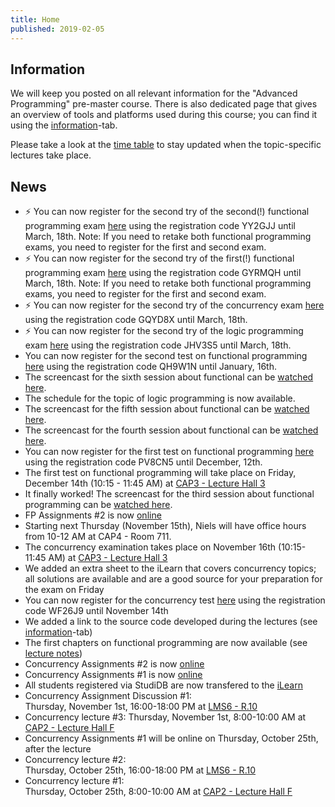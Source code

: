 ```yaml
---
title: Home
published: 2019-02-05
---
```


## Information

We will keep you posted on all relevant information for the
"Advanced Programming" pre-master course.
There is also dedicated page that gives an overview of tools and platforms used during this
course; you can find it using the [information](/info.html)-tab.

Please take a look at the [time table](/timetable.html) to stay updated when the topic-specific lectures take place.

## News

* &#9889; You can now register for the second try of the second(!) functional programming exam [here](https://www-ps.informatik.uni-kiel.de/pruefungsanmeldung/login) using the registration code YY2GJJ until March, 18th. Note: If you need to retake both functional programming exams, you need to register for the first and second exam.
* &#9889; You can now register for the second try of the first(!) functional programming exam [here](https://www-ps.informatik.uni-kiel.de/pruefungsanmeldung/login) using the registration code GYRMQH until March, 18th. Note: If you need to retake both functional programming exams, you need to register for the first and second exam.
* &#9889; You can now register for the second try of the concurrency exam [here](https://www-ps.informatik.uni-kiel.de/pruefungsanmeldung/login) using the registration code GQYD8X until March, 18th.
* &#9889; You can now register for the second try of the logic programming exam [here](https://www-ps.informatik.uni-kiel.de/pruefungsanmeldung/login) using the registration code JHV3S5 until March, 18th.
* You can now register for the second test on functional programming [here](https://www-ps.informatik.uni-kiel.de/pruefungsanmeldung/login) using the registration code QH9W1N until January, 16th.
* The screencast for the sixth session about functional can be [watched here](http://videoserver3.rz.uni-kiel.de/advancedProgramming/sunip532/FP-Sessions/FP6.mp4).
* The schedule for the topic of logic programming is now available.
* The screencast for the fifth session about functional can be [watched here](http://videoserver3.rz.uni-kiel.de/advancedProgramming/sunip532/FP-Sessions/FP5.mp4).
* The screencast for the fourth session about functional can be [watched here](http://videoserver3.rz.uni-kiel.de/advancedProgramming/sunip532/FP-Sessions/FP4.mp4).
* You can now register for the first test on functional programming [here](https://www-ps.informatik.uni-kiel.de/pruefungsanmeldung/login) using the registration code PV8CN5 until December, 12th.
* The first test on functional programming will take place on Friday, December 14th (10:15 - 11:45 AM) at [CAP3 - Lecture Hall 3](http://univis.uni-kiel.de/form?__s=2&dsc=anew/room_view&rooms=zentra_1/servic/ressou/gebude/refera_2/cap3i&anonymous=1&founds=techn/infor/inform/progra/bfortp,/puefor&nosearch=1&ref=main&sem=2018w&__e=842)
* It finally worked! The screencast for the third session about functional programming can be [watched here](http://videoserver3.rz.uni-kiel.de/advancedProgramming/sunip532/FP-Sessions/FP3.mp4).
* FP Assignments #2 is now [online](https://ilearn.ps.informatik.uni-kiel.de/common/courses/156/sheets/2336)
* Starting next Thursday (November 15th), Niels will have office hours from 10-12 AM at CAP4 - Room 711.
* The concurrency examination takes place on November 16th (10:15-11:45 AM) at [CAP3 - Lecture Hall 3](http://univis.uni-kiel.de/form?__s=2&dsc=anew/room_view&rooms=zentra_1/servic/ressou/gebude/refera_2/cap3i&anonymous=1&founds=techn/infor/inform/progra/bfortp,/puefor&nosearch=1&ref=main&sem=2018w&__e=842)
* We added an extra sheet to the iLearn that covers concurrency topics; all solutions are available and are a good source for your preparation for the exam on Friday
* You can now register for the concurrency test [here](https://www-ps.informatik.uni-kiel.de/pruefungsanmeldung) using the registration code WF26J9 until November 14th
* We added a link to the source code developed during the lectures (see [information](/info.html)-tab)
* The first chapters on functional programming are now available (see [lecture notes](http://www-ps.informatik.uni-kiel.de/~sad/advancedProgramming/AdvancedProgrammingLectureNotes.pdf))
* Concurrency Assignments #2 is now [online](https://ilearn.ps.informatik.uni-kiel.de/common/courses/156/sheets/2299)
* Concurrency Assignments #1 is now [online](https://ilearn.ps.informatik.uni-kiel.de/common/courses/156/sheets/2298)
* All students registered via StudiDB are now transfered to the [iLearn](https://ilearn.ps.informatik.uni-kiel.de/student/courses/156)
* Concurrency Assignment Discussion #1:  
  Thursday, November 1st, 16:00-18:00 PM at [LMS6 - R.10](http://univis.uni-kiel.de/form?__s=2&dsc=anew/room_view&rooms=mathe/mathem/zentr/ms10&anonymous=1&lvs=techn/infor/inform/progra/bfortp&ref=main&sem=2018w&__e=827)
* Concurrency lecture #3: 
  Thursday, November 1st, 8:00-10:00 AM at [CAP2 - Lecture Hall F](http://univis.uni-kiel.de/form?__s=2&dsc=anew/room_view&rooms=zentra_1/servic/ressou/gebude/refera_2/amf&anonymous=1&lvs=techn/infor/inform/progra/bfortp&ref=main&sem=2018w&__e=827)
* Concurrency Assignments #1 will be online on Thursday, October 25th, after the lecture
* Concurrency lecture #2:  
  Thursday, October 25th, 16:00-18:00 PM at [LMS6 - R.10](http://univis.uni-kiel.de/form?__s=2&dsc=anew/room_view&rooms=mathe/mathem/zentr/ms10&anonymous=1&lvs=techn/infor/inform/progra/bfortp&ref=main&sem=2018w&__e=827)
* Concurrency lecture #1:  
  Thursday, October 25th, 8:00-10:00 AM at [CAP2 - Lecture Hall F](http://univis.uni-kiel.de/form?__s=2&dsc=anew/room_view&rooms=zentra_1/servic/ressou/gebude/refera_2/amf&anonymous=1&lvs=techn/infor/inform/progra/bfortp&ref=main&sem=2018w&__e=827)